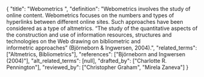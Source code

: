 {
    "title": "Webometrics ",
    "definition": "Webometrics involves the study of online content. Webometrics focuses on the numbers and types of hyperlinks between different online sites. Such approaches have been considered as a type of altmetrics. “The study of the quantitative aspects of the construction and use of information resources, structures and technologies on the Web drawing on bibliometric and informetric approaches” (Björneborn & Ingwersen, 2004).",
    "related_terms": ["Altmetrics, Bibliometrics"],
    "references": ["Björneborn and Ingwersen (2004)"],
    "alt_related_terms": [null],
    "drafted_by": ["Charlotte R. Pennington"],
    "reviewed_by": ["Christopher Graham", "Mirela Zaneva"]
  }
